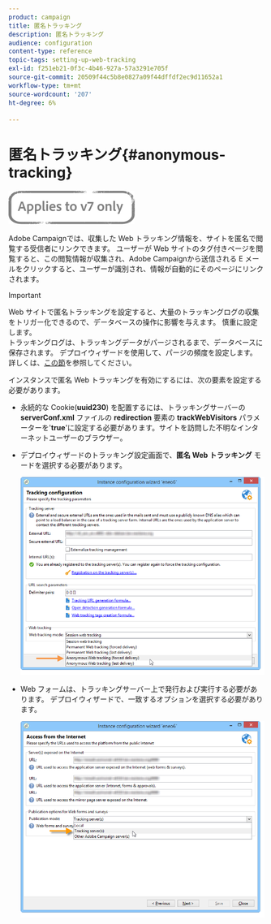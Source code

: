 ```yaml
---
product: campaign
title: 匿名トラッキング
description: 匿名トラッキング
audience: configuration
content-type: reference
topic-tags: setting-up-web-tracking
exl-id: f251eb21-0f3c-4b46-927a-57a3291e705f
source-git-commit: 20509f44c5b8e0827a09f44dffdf2ec9d11652a1
workflow-type: tm+mt
source-wordcount: '207'
ht-degree: 6%

---
```


# 匿名トラッキング{#anonymous-tracking}

![](../../assets/v7-only.svg)

Adobe Campaignでは、収集した Web トラッキング情報を、サイトを匿名で閲覧する受信者にリンクできます。 ユーザーが Web サイトのタグ付きページを閲覧すると、この閲覧情報が収集され、Adobe Campaignから送信される E メールをクリックすると、ユーザーが識別され、情報が自動的にそのページにリンクされます。

>[!IMPORTANT]
>
>Web サイトで匿名トラッキングを設定すると、大量のトラッキングログの収集をトリガー化できるので、データベースの操作に影響を与えます。 慎重に設定します。\
>トラッキングログは、トラッキングデータがパージされるまで、データベースに保存されます。 デプロイウィザードを使用して、パージの頻度を設定します。 詳しくは、[この節](../../installation/using/deploying-an-instance.md#purging-data)を参照してください。

インスタンスで匿名 Web トラッキングを有効にするには、次の要素を設定する必要があります。

* 永続的な Cookie(**uuid230**) を配置するには、トラッキングサーバーの **serverConf.xml** ファイルの **redirection** 要素の **trackWebVisitors** パラメーターを&#39;**true**&#39;に設定する必要があります。サイトを訪問した不明なインターネットユーザーのブラウザー。
* デプロイウィザードのトラッキング設定画面で、**匿名 Web トラッキング** モードを選択する必要があります。

   ![](assets/webtracking_anonymous_set.png)

* Web フォームは、トラッキングサーバー上で発行および実行する必要があります。 デプロイウィザードで、一致するオプションを選択する必要があります。

   ![](assets/webtracking_publication_set_for_webapps.png)
